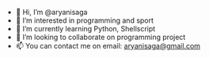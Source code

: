 - 👋 Hi, I’m @aryanisaga
- 👀 I’m interested in programming and sport
- 🌱 I’m currently learning Python, Shellscript
- 💞️ I’m looking to collaborate on programming project
- 📫 You can contact me on email: aryanisaga@gmail.com

<!---
aryanisaga/aryanisaga is a ✨ special ✨ repository because its `README.md` (this file) appears on your GitHub profile.
You can click the Preview link to take a look at your changes.
--->

